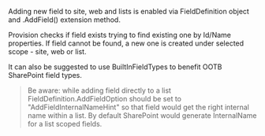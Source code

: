 ﻿Adding new field to site, web and lists is enabled via FieldDefinition object and .AddField() extension method.

Provision checks if field exists trying to find existing one by Id/Name properties.
If field cannot be found, a new one is created under selected scope - site, web or list.

It can also be suggested to use BuiltInFieldTypes to benefit OOTB SharePoint field types.

> Be aware: while adding field directly to a list FieldDefinition.AddFieldOption should be set to "AddFieldInternalNameHint" so that field would get the right internal name within a list.
By default SharePoint would generate InternalName for a list scoped fields.